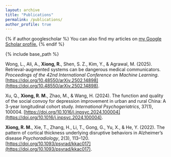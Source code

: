 ```yaml
---
layout: archive
title: "Publications"
permalink: /publications/
author_profile: true
---
```



{% if author.googlescholar %}
  You can also find my articles on <u><a href="{{author.googlescholar}}">my Google Scholar profile</a>.</u>
{% endif %}

{% include base_path %}

Wong, L., Ali, A., **Xiong, R.**, Shen, S. Z., Kim, Y., & Agrawal, M. (2025). Retrieval-augmented systems can be dangerous medical communicators. *Proceedings of the 42nd International Conference on Machine Learning*. [https://doi.org/10.48550/arXiv.2502.14898](https://doi.org/10.48550/arXiv.2502.14898).

Xu, Q., **Xiong, R. M.**, Zhao, M., & Wang, H. (2024). The function and quality of the social convoy for depression improvement in urban and rural China: A 3-year longitudinal cohort study. *International Psychogeriatrics*, 37(1), 100004. [https://doi.org/10.1016/j.inpsyc.2024.100004](https://doi.org/10.1016/j.inpsyc.2024.100004).

**Xiong, R. M.**, Xie, T., Zhang, H., Li, T., Gong, G., Yu, X., & He, Y. (2022). The pattern of cortical thickness underlying disruptive behaviors in Alzheimer’s disease *Psychoradiology*, 2(3), 113–120. [https://doi.org/10.1093/psyrad/kkac017](https://doi.org/10.1093/psyrad/kkac017).
